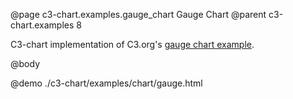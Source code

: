 @page c3-chart.examples.gauge_chart Gauge Chart
@parent c3-chart.examples 8

C3-chart implementation of C3.org's [gauge chart example](http://c3js.org/samples/chart_gauge.html).

@body

@demo ./c3-chart/examples/chart/gauge.html